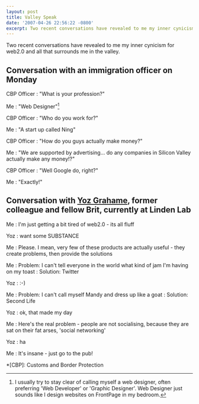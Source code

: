 ```yaml
---
layout: post
title: Valley Speak
date: '2007-04-26 22:56:22 -0800'
excerpt: Two recent conversations have revealed to me my inner cynicism for web2.0 and all that surrounds me in the valley.
---
```

Two recent conversations have revealed to me my inner cynicism for web2.0 and all that surrounds me in the valley.

## Conversation with an immigration officer on Monday
CBP Officer
: "What is your profession?"

Me
: "Web Designer"[^1]

CBP Officer
: "Who do you work for?"

Me
: "A start up called Ning"

CBP Officer
: "How do you guys actually make money?"

Me
: "We are supported by advertising... do any companies in Silicon Valley actually make any money!?"

CBP Officer
: "Well Google do, right?"

Me
: "Exactly!"

## Conversation with [Yoz Grahame][1], former colleague and fellow Brit, currently at Linden Lab
Me
: I'm just getting a bit tired of web2.0 - its all fluff

Yoz
: want some SUBSTANCE

Me
: Please. I mean, very few of these products are actually useful - they create problems, then provide the solutions

Me
: Problem: I can't tell everyone in the world what kind of jam I'm having on my toast
: Solution: Twitter

Yoz
: :-)

Me
: Problem: I can't call myself Mandy and dress up like a goat
: Solution: Second Life

Yoz
: ok, that made my day

Me
: Here's the real problem - people are not socialising, because they are sat on their fat arses, 'social networking'

Yoz
: ha

Me
: It's insane - just go to the pub!

[^1]: I usually try to stay clear of calling myself a web designer, often preferring 'Web Developer' or 'Graphic Designer'. Web Designer just sounds like I design websites on FrontPage in my bedroom.

[1]: http://yoz.com

*[CBP]: Customs and Border Protection